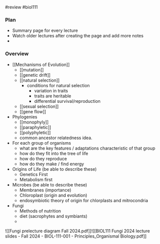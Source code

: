 #review #biol111 
### Plan
- Summary page for every lecture
- Watch older lectures after creating the page and add more notes
- 

### Overview
- [[Mechanisms of Evolution]]
	- [[mutation]]
	- [[genetic drift]]
	- [[natural selection]]
		- conditions for natural selection
			- variation in traits
			- traits are heritable
			- differential survival/reproduction
	- [[sexual selection]]
	- [[gene flow]]
- Phylogenies
	- [[monophyly]]
	- [[paraphyletic]]
	- [[polyphyletic]]
	- common ancestor relatedness idea.
- For each group of organisms
	- what are the key features / adaptations characteristic of that group
	- how do they fit into the tree of life
	- how do they reproduce
	- how do they make / find energy
- Origins of Life (be able to describe these)
	- Genetics First
	- Metabolism first
- Microbes (be able to describe these)
	- Membranes (importance)
	- Chloroplast (origin and evolution)
	- endosymbiotic theory of origin for chlorplasts and mitrocondria
- Fungi
	- Methods of nutrition
	- diet (sacrophytes and symbiants)
	- 
![[Fungi prelecture diagram Fall 2024.pdf]]![[BIOL111 Fungi 2024 lecture slides - Fall 2024 - BIOL-111-001 - Principles_Organismal Biology.pdf]]